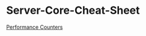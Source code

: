 # Server-Core-Cheat-Sheet
[Performance Counters](https://github.com/chadmcox/Server-Core-Cheat-Sheet/blob/master/Performance_Counters.md)
